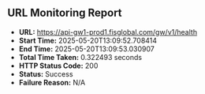 ## URL Monitoring Report

- **URL:** https://api-gw1-prod1.fisglobal.com/gw/v1/health
- **Start Time:** 2025-05-20T13:09:52.708414
- **End Time:** 2025-05-20T13:09:53.030907
- **Total Time Taken:** 0.322493 seconds
- **HTTP Status Code:** 200
- **Status:** Success
- **Failure Reason:** N/A
